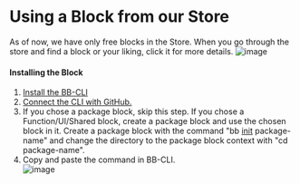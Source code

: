 # Using a Block from our Store

As of now, we have only free blocks in the Store. When you go through the store and find a block or your liking, click it for more details. 
![image](https://user-images.githubusercontent.com/33730398/217485953-8268dcca-3a33-4d7f-bbf5-0ebe78523b62.png) 
<!-- (ss has to be changed because of 0$ and blocks without paid/free mentioning) -->

#### Installing the Block
1. [Install the BB-CLI](https://docs.appblocks.com/docs/quickstart/start-from-template/setup)
2. [Connect the CLI with GitHub.](https://docs.appblocks.com/docs/quickstart/start-from-template/connect%20github)
3. If you chose a package block, skip this step. If you chose a Function/UI/Shared block, create a package block and use the chosen block in it. Create a package block with the command "bb [init](https://docs.appblocks.com/docs/CLI/commands) package-name" and change the directory to the package block context with "cd package-name".
5. Copy and paste the command in BB-CLI.  
![image](https://user-images.githubusercontent.com/33730398/217484496-6eef0402-ccb7-4b46-a5d2-5a5a6148ac19.png)



 
